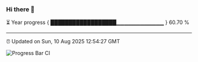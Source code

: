 ### Hi there 👋

⏳ Year progress { ██████████████████▁▁▁▁▁▁▁▁▁▁▁▁ } 60.70 %

---

⏰ Updated on Sun, 10 Aug 2025 12:54:27 GMT

![Progress Bar CI](https://github.com/DhruviPatel157/GitHub-Actions-Demo/workflows/Progress%20Bar%20CI/badge.svg)
